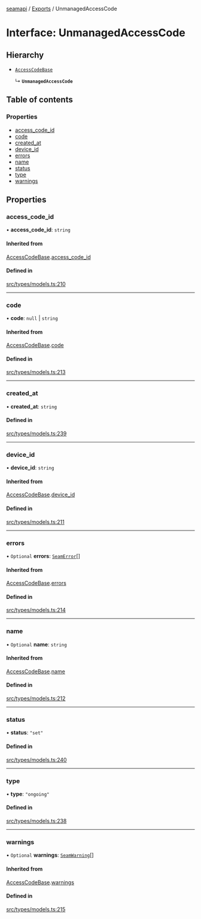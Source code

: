[seamapi](../README.md) / [Exports](../modules.md) / UnmanagedAccessCode

# Interface: UnmanagedAccessCode

## Hierarchy

- [`AccessCodeBase`](AccessCodeBase.md)

  ↳ **`UnmanagedAccessCode`**

## Table of contents

### Properties

- [access\_code\_id](UnmanagedAccessCode.md#access_code_id)
- [code](UnmanagedAccessCode.md#code)
- [created\_at](UnmanagedAccessCode.md#created_at)
- [device\_id](UnmanagedAccessCode.md#device_id)
- [errors](UnmanagedAccessCode.md#errors)
- [name](UnmanagedAccessCode.md#name)
- [status](UnmanagedAccessCode.md#status)
- [type](UnmanagedAccessCode.md#type)
- [warnings](UnmanagedAccessCode.md#warnings)

## Properties

### access\_code\_id

• **access\_code\_id**: `string`

#### Inherited from

[AccessCodeBase](AccessCodeBase.md).[access_code_id](AccessCodeBase.md#access_code_id)

#### Defined in

[src/types/models.ts:210](https://github.com/seamapi/javascript/blob/main/src/types/models.ts#L210)

___

### code

• **code**: ``null`` \| `string`

#### Inherited from

[AccessCodeBase](AccessCodeBase.md).[code](AccessCodeBase.md#code)

#### Defined in

[src/types/models.ts:213](https://github.com/seamapi/javascript/blob/main/src/types/models.ts#L213)

___

### created\_at

• **created\_at**: `string`

#### Defined in

[src/types/models.ts:239](https://github.com/seamapi/javascript/blob/main/src/types/models.ts#L239)

___

### device\_id

• **device\_id**: `string`

#### Inherited from

[AccessCodeBase](AccessCodeBase.md).[device_id](AccessCodeBase.md#device_id)

#### Defined in

[src/types/models.ts:211](https://github.com/seamapi/javascript/blob/main/src/types/models.ts#L211)

___

### errors

• `Optional` **errors**: [`SeamError`](SeamError.md)[]

#### Inherited from

[AccessCodeBase](AccessCodeBase.md).[errors](AccessCodeBase.md#errors)

#### Defined in

[src/types/models.ts:214](https://github.com/seamapi/javascript/blob/main/src/types/models.ts#L214)

___

### name

• `Optional` **name**: `string`

#### Inherited from

[AccessCodeBase](AccessCodeBase.md).[name](AccessCodeBase.md#name)

#### Defined in

[src/types/models.ts:212](https://github.com/seamapi/javascript/blob/main/src/types/models.ts#L212)

___

### status

• **status**: ``"set"``

#### Defined in

[src/types/models.ts:240](https://github.com/seamapi/javascript/blob/main/src/types/models.ts#L240)

___

### type

• **type**: ``"ongoing"``

#### Defined in

[src/types/models.ts:238](https://github.com/seamapi/javascript/blob/main/src/types/models.ts#L238)

___

### warnings

• `Optional` **warnings**: [`SeamWarning`](SeamWarning.md)[]

#### Inherited from

[AccessCodeBase](AccessCodeBase.md).[warnings](AccessCodeBase.md#warnings)

#### Defined in

[src/types/models.ts:215](https://github.com/seamapi/javascript/blob/main/src/types/models.ts#L215)
